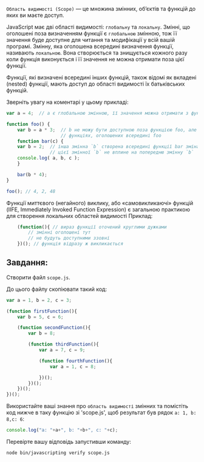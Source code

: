 `Область видимості (Scope)` — це множина змінних, об’єктів та функцій до яких ви маєте доступ.

JavaScript має дві області видимості: `глобальну` та `локальну`. Змінні, що оголошені поза визначенням функції є `глобальною` змінною, тож її значення буде доступне для читання та модифікації у всій вашій програмі. Змінну, яка оголошена всередині визначення функції, називають `локальною`. Вона створюється та знищується кожного разу коли функція виконується і її значення не можна отримати поза цієї функції.

Функції, які визначені всередині інших функцій, також відомі як вкладені (nested) функції, мають доступ до області видимості їх батьківських функцій.

Зверніть увагу на коментарі у цьому прикладі:

```js
var a = 4;	// a є глобальною змінною, її значення можна отримати з функцій нижче

function foo() {
	var b = a * 3;	// b не можу бути доступною поза функцією foo, але доступна у
					// функціях, оголошених всередині foo
	function bar(c) {
	var b = 2;  // інша змінна `b` створена всередині функції bar зміна значення
				// цієї змінної `b` не вплине на попередню змінну `b`
	console.log( a, b, c );
	}

	bar(b * 4);
}

foo(); // 4, 2, 48
```
Функції миттєвого (негайного) виклику, або «самовикликаючі» функцій (IIFE, Immediately Invoked Function Expression) є загальною практикою для створення локальних областей видимості
Приклад:
```js
	(function(){ // вираз функції оточений круглими дужками
		// змінні оголошені тут
		// не будуть доступними ззовні
	})(); // функція відразу ж викликається
```
## Завдання:

Створити файл `scope.js`.

До цього файлу скопіювати такий код:
```js
var a = 1, b = 2, c = 3;

(function firstFunction(){
	var b = 5, c = 6;

	(function secondFunction(){
		var b = 8;

		(function thirdFunction(){
			var a = 7, c = 9;

			(function fourthFunction(){
				var a = 1, c = 8;

			})();
		})();
	})();
})();
```

Використайте ваші знання про `область видимості` змінних та помістіть код нижче в таку функцію зі 'scope.js', щоб результат був рядок `a: 1, b: 8,c: 6`:
```js
console.log("a: "+a+", b: "+b+", c: "+c);
```

Перевірте вашу відповідь запустивши команду:

```bash
node bin/javascripting verify scope.js
```
